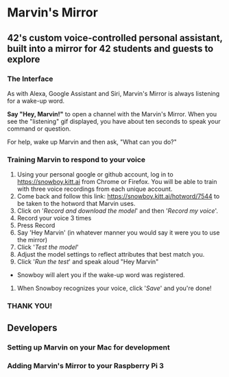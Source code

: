 # Marvin's Mirror
## 42's custom voice-controlled personal assistant, built into a mirror for 42 students and guests to explore

### The Interface
As with Alexa, Google Assistant and Siri, Marvin's Mirror is always listening for a wake-up word.

**Say "Hey, Marvin!"** to open a channel with the Marvin's Mirror. When you see the "listening" gif displayed, you have about ten seconds to speak your command or question.

For help, wake up Marvin and then ask, "What can you do?"

### Training Marvin to respond to your voice
1. Using your personal google or github account, log in to https://snowboy.kitt.ai from Chrome or Firefox. You will be able to train with three voice recordings from each unique account.
1. Come back and follow this link: https://snowboy.kitt.ai/hotword/7544 to be taken to the hotword that Marvin uses.
1. Click on '_Record and download the model_' and then '_Record my voice_'.
1. Record your voice 3 times
  1. Press Record
  1. Say 'Hey Marvin' (in whatever manner you would say it were you to use the mirror)
1. Click '_Test the model_'
1. Adjust the model settings to reflect attributes that best match you.
1. Click '_Run the test_' and speak aloud "Hey Marvin"
  * Snowboy will alert you if the wake-up word was registered.
1. When Snowboy recognizes your voice, click '_Save_' and you're done!

### THANK YOU!

## Developers
### Setting up Marvin on your Mac for development

### Adding Marvin's Mirror to your Raspberry Pi 3
